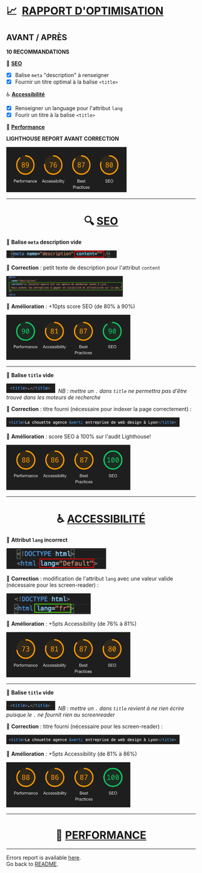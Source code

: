 # :chart_with_upwards_trend:&nbsp; <ins>RAPPORT D'OPTIMISATION</ins>

## AVANT / APRÈS

**10 RECOMMANDATIONS**

:mag_right:&nbsp;<ins>**SEO**</ins>

- [x] Balise `meta` "description" à renseigner
- [x] Fournir un titre optimal à la balise `<title>`

:wheelchair:&nbsp;<ins>**Accessibilité**</ins>

- [x] Renseigner un language pour l'attribut `lang`
- [x] Fourir un titre à la balise `<title>`

:rocket:&nbsp;<ins>**Performance**</ins>

**LIGHTHOUSE REPORT AVANT CORRECTION**

<img src="img/lighthouse-before.png" height="120" width="320"/>

---

<h1 align="center">🔍 <ins>SEO</ins></h1>

:poop: **Balise `meta` description vide**

<img src="img/code-meta-before1.png" height="20" />&nbsp;

:construction: **Correction** : petit texte de description pour l'attribut `content`

<img src="img/code-meta-after1.png" height="55"/>&nbsp;

:rocket: **Amélioration** : +10pts score SEO (de 80% à 90%)

<img src="img/lighthouse-meta-after.png" height="120" width="330"/>

---

:poop: **Balise `title` vide**

<img src="img/code-title-before.png" height="25"/>&nbsp;
_NB : mettre un `.` dans `title` ne permettra pas d'être trouvé dans les moteurs de recherche_

:construction: **Correction** : titre fourni (nécessaire pour indexer la page correctement) :

<img src="img/code-title-after.png" height="25"/>&nbsp;

:rocket: **Amélioration** : score SEO à 100% sur l'audit Lighthouse!

<img src="img/lighthouse-title-after.png" height="120" width="330"/>

---

<h1 align="center">♿ <ins>ACCESSIBILITÉ</ins></h1>

:poop: **Attribut `lang` incorrect**

<img src="img/code-lang-before.png" height="55"/>&nbsp;

:construction: **Correction** : modification de l'attribut `lang` avec une valeur valide (nécessaire pour les screen-reader) :

<img src="img/code-lang-after.png" height="55"/>&nbsp;

:rocket: **Amélioration** : +5pts Accessibility (de 76% à 81%)

<img src="img/lighthouse-lang-after.png" height="120" width="330"/>

---

:poop: **Balise `title` vide**

<img src="img/code-title-before.png" height="25"/>&nbsp;
_NB : mettre un `.` dans `title` revient à ne rien écrire puisque le `.` ne fournit rien au screenreader_

:construction: **Correction** : titre fourni (nécessaire pour les screen-reader) :

<img src="img/code-title-after.png" height="25"/>&nbsp;

:rocket: **Amélioration** : +5pts Accessibility (de 81% à 86%)

<img src="img/lighthouse-title-after.png" height="120" width="330"/>

---

<h1 align="center"> 🚀 <ins>PERFORMANCE</ins></h1>

---

Errors report is available [here](ERRORS.md).  
Go back to [README](../README.md).
